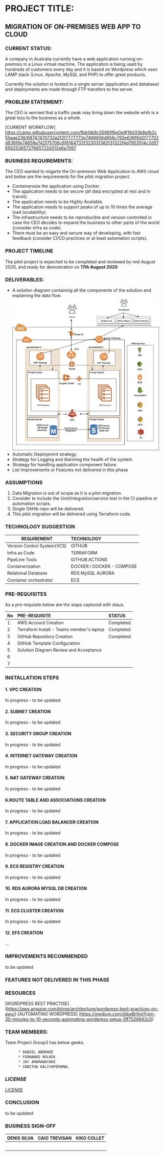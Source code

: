 
# __PROJECT TITLE:__
## __MIGRATION OF ON-PREMISES WEB APP TO CLOUD__


### __CURRENT STATUS:__
A company in Australia currently have a web application running on-premisis in a Linux virtual machine. The application is being used by hundreds of customers every day and it is based on Wordpress which uses LAMP stack (Linux, Apache, MySQL and PHP) to offer great products.

Currently the solution is hosted in a single server (application and database) and deployments are made through FTP transfers to the server.

### __PROBLEM STATEMEMT:__
The CEO is worried that a traffic peak may bring down the website whih is a great loss to the business as a whole.

[CURRENT WORKFLOW] https://camo.githubusercontent.com/fbbfdb8c55681f6e0e9f16d33b8efb2c55aae236/68747470733a2f2f7777772e7468656d656c792e636f6d2f77702d636f6e74656e742f75706c6f6164732f323031382f31322f4d7953514c2d5765625365727665722d312e6a7067

### __BUSINESS REQUIREMENTS:__
The CEO wanted to migarte the On-premesis Web Application to AWS cloud and below are the requirements for the pilot migration project. 

*  Containeraize the application using Docker.
*  The application needs to be secure (all data encrypted at rest and in transit).
*  The application needs to be Highly Available.
* The application needs to support peaks of up to 10 times the average load (scalability).
* The infrastructure needs to be reproducible and version controlled in case the CEO decides to expand the business to other parts of the world (consider infra as code).
* There must be an easy and secure way of developing, with fast feedback (consider CI/CD practices or at least automation scripts).

### __PROJECT TIMELINE__
The pilot project is expected to be completed and reviewed by mid August 2020, and ready for demostration on **17th August 2020**

### __DELIVERABLES:__
* A solution diagram containing all the components of the solution and explaining the data flow.
    ![Solution Diagram](./images/da-project1.png)
* Automatic Deployemnt strategy.
* Strategy for Logging and Alarming the health of the system.
* Strategy for handling application component failure.
* List Improvements or Features not delivered in this phase

### __ASSUMPTIONS__

1. Data Migration is out of scope as it is a pilot migration.
2. Consider to include the Unit/Integration/service test in the CI pipeline or automation scripts.
3. Single GitHib repo will be delivered.
4. This pilot migration will be delivered using Terraform code.

### __TECHNOLOGY SUGGESTION__

| REQUIREMENT                  |  TECHNOLOGY                |
|------------------------------|:---------------------------|
|  Version Control System(VCS) |  GITHUB                  |
|  Infra as Code               |  TERRAFORM                 |
|  PipeLine Tools              |  GITHUB ACTIONS            |
|  Containerization            |  DOCKER / DOCKER - COMPOSE  |
|  Relational Database         |  RDS MySQL AURORA           |
|  Container orchestrator      |  ECS                        |

### __PRE-REQUISITES__
As a pre-requisite below are the staps captured with staus.

| No  |  PRE-REQUISITE                            | STATUS          |
|-----|:------------------------------------------|:----------------|
| 1   | AWS Account Creation                      | Completed       |
| 2   | Terraform Install - Teams member's laptop | Completed       |
| 3   | GitHub Repository Creation                | Completed       |
| 4   | GitHub Template Configuration             |                 |
| 5   | Solution Diagram Review and Acceptance    |                 |
| 6   |                                           |                 |
| 7   |                                           |                 |



### __INSTALLATION STEPS__

#### __1. VPC CREATION__
In progress - to be updated

#### __2. SUBNET CREATION__
In progress - to be updated

#### __3. SECURITY GROUP CREATION__
In progress - to be updated

#### __4. INTERNET GATEWAY CREATION__
In progress - to be updated

#### __5. NAT GATEWAY CREATION__
In progress - to be updated

#### __6.ROUTE TABLE AND ASSOCIATIONS CREATION__
In progress - to be updated

#### __7. APPLICATION LOAD BALANCER CREATION__
In progress - to be updated

#### __8. DOCKER IMAGE CREATION AND DOCKER COMPOSE__
In progress - to be updated

#### __9. ECS REGISTRY CREATION__
In progress - to be updated

#### __10. RDS AURORA MYSQL DB CREATION__
In progress - to be updated

#### __11. ECS CLUSTER CREATION__
In progress - to be updated

#### __12. EFS CREATION__

...


### __IMPROVEMENTS RECOMMENDED__
 to be updated


### __FEATURES NOT DELIVERED IN THIS PHASE__


### __RESOURCES__

[WORDPRESS BEST PRACTISE] (https://aws.amazon.com/blogs/architecture/wordpress-best-practices-on-aws/)
[AUTOMATING WORDPRESS] (https://medium.com/@beBrllnt/from-30-minutes-to-10-seconds-automating-wordpress-setup-5ff7526942c0)


### __TEAM MEMBERS:__
Team Project Group3 has below geeks.

          * DANIEL ANDRADE
          * FERNANDO ROLNIK
          * JAY AMARANAYAKE
          * VANITHA KALIYAPERUMAL

### ___LICENSE___

[LICENSE](./LICENSE)

### __CONCLUSION__
to be updated


### __BUSINESS SIGN-OFF__

| DENIS SILVA       |       CAIO TREVISAN      |        KIKO COLLET     |
|-------------------|:-------------------------|:-----------------------|
|              <br> |                      <br>|                    <br>|
|                   |                          |                        |

